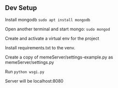 Dev Setup
--------

Install mongodb `sudo apt install mongodb`

Open another terminal and start mongo: `sudo mongod`

Create and activate a virtual env for the project

Install requirements.txt to the venv.

Create a copy of memeServer/settings-example.py as memeServer/settings.py

Run `python wsgi.py`

Server will be localhost:8080